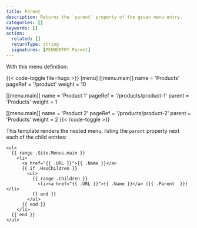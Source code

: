 ```yaml
---
title: Parent
description: Returns the `parent` property of the given menu entry.
categories: []
keywords: []
action:
  related: []
  returnType: string
  signatures: [MENUENTRY.Parent]
---
```


With this menu definition:

{{< code-toggle file=hugo >}}
[menu]
[[menu.main]]
name = 'Products'
pageRef = '/product'
weight = 10

[[menu.main]]
name = 'Product 1'
pageRef = '/products/product-1'
parent = 'Products'
weight = 1

[[menu.main]]
name = 'Product 2'
pageRef = '/products/product-2'
parent = 'Products'
weight = 2
{{< /code-toggle >}}

This template renders the nested menu, listing the `parent` property next each of the child entries:

```go-html-template
<ul>
  {{ range .Site.Menus.main }}
    <li>
      <a href="{{ .URL }}">{{ .Name }}</a>
      {{ if .HasChildren }}
        <ul>
          {{ range .Children }}
            <li><a href="{{ .URL }}">{{ .Name }}</a> ({{ .Parent  }})</li>
          {{ end }}
        </ul>
      {{ end }}
    </li>
  {{ end }}
</ul>
```
